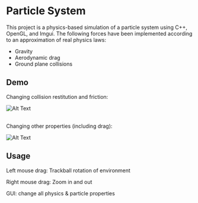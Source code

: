 # Particle System
This project is a physics-based simulation of a particle system using C++, OpenGL, and Imgui. The following forces have been implemented according to an approximation of real physics laws:
* Gravity
* Aerodynamic drag
* Ground plane collisions

## Demo

Changing collision restitution and friction:

![Alt Text](https://github.com/maria-kalyuzhny/cse167-lighting/blob/master/media/demo.gif)
<br/><br/>

Changing other properties (including drag):

![Alt Text](https://github.com/maria-kalyuzhny/cse167-lighting/blob/master/media/specular.png)

## Usage

Left mouse drag: Trackball rotation of environment

Right mouse drag: Zoom in and out

GUI: change all physics & particle properties



